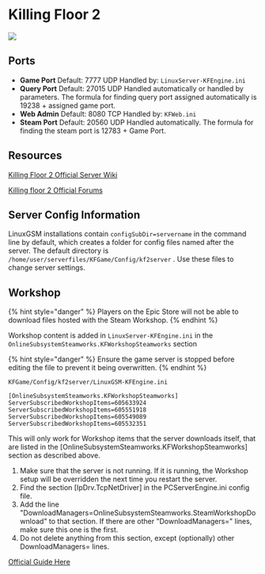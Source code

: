 # Killing Floor 2

![](../.gitbook/assets/kf2banner.jpg)

## Ports

* **Game Port** Default: 7777 UDP Handled by: `LinuxServer-KFEngine.ini`
* **Query Port** Default: 27015 UDP Handled automatically or handled by parameters. The formula for finding query port assigned automatically is 19238 + assigned game port.
* **Web Admin** Default: 8080 TCP Handled by: `KFWeb.ini`
* **Steam Port** Default: 20560 UDP Handled automatically. The formula for finding the steam port is 12783 + Game Port.

## Resources

[Killing Floor 2 Official Server Wiki](https://wiki.tripwireinteractive.com/index.php?title=Dedicated\_Server\_%28Killing\_Floor\_2%29)

[Killing floor 2 Official Forums](https://forums.tripwireinteractive.com/index.php?categories/killing-floor-2.25/)

## Server Config Information

LinuxGSM installations contain `configSubDir=servername` in the command line by default, which creates a folder for config files named after the server. The default directory is `/home/user/serverfiles/KFGame/Config/kf2server` . Use these files to change server settings.

## Workshop

{% hint style="danger" %}
Players on the Epic Store will not be able to download files hosted with the Steam Workshop.
{% endhint %}

Workshop content is added in `LinuxServer-KFEngine.ini` in the `OnlineSubsystemSteamworks.KFWorkshopSteamworks` section

{% hint style="danger" %}
Ensure the game server is stopped before editing the file to prevent it being overwritten.
{% endhint %}

```
KFGame/Config/kf2server/LinuxGSM-KFEngine.ini
```

```
[OnlineSubsystemSteamworks.KFWorkshopSteamworks]
ServerSubscribedWorkshopItems=605633924
ServerSubscribedWorkshopItems=605551918
ServerSubscribedWorkshopItems=605549089
ServerSubscribedWorkshopItems=605532351
```

This will only work for Workshop items that the server downloads itself, that are listed in the \[OnlineSubsystemSteamworks.KFWorkshopSteamworks] section as described above.

1. Make sure that the server is not running. If it is running, the Workshop setup will be overridden the next time you restart the server.
2. Find the section \[IpDrv.TcpNetDriver] in the PCServerEngine.ini config file.
3. Add the line "DownloadManagers=OnlineSubsystemSteamworks.SteamWorkshopDownload" to that section. If there are other "DownloadManagers=" lines, make sure this one is the first.
4. Do not delete anything from this section, except (optionally) other DownloadManagers= lines.

[Official Guide Here](https://wiki.killingfloor2.com/index.php?title=Dedicated\_Server\_\(Killing\_Floor\_2\)#Setting\_Up\_Steam\_Workshop\_For\_Servers)






